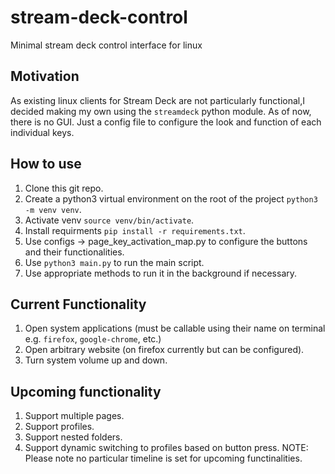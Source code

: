 # stream-deck-control
Minimal stream deck control interface for linux

## Motivation
As existing linux clients for Stream Deck are not particularly functional,I decided making my own using the `streamdeck` python module. As of now, there is no GUI. Just a config file to configure the look and function of each individual keys.

## How to use
1. Clone this git repo.
2. Create a python3 virtual environment on the root of the project `python3 -m venv venv`.
3. Activate venv `source venv/bin/activate`.
4. Install requirments `pip install -r requirements.txt`.
5. Use configs -> page_key_activation_map.py to configure the buttons and their functionalities.
6. Use `python3 main.py` to run the main script.
7. Use appropriate methods to run it in the background if necessary.

## Current Functionality
1. Open system applications (must be callable using their name on terminal e.g. `firefox`, `google-chrome`, etc.)
2. Open arbitrary website (on firefox currently but can be configured).
3. Turn system volume up and down.

## Upcoming functionality
1. Support multiple pages.
2. Support profiles.
3. Support nested folders.
4. Support dynamic switching to profiles based on button press.
NOTE: Please note no particular timeline is set for upcoming functinalities.

